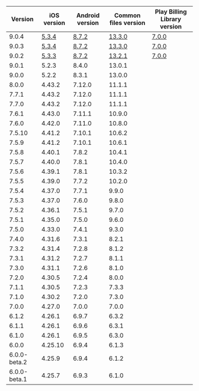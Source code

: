 | Version      | iOS version | Android version | Common files version | Play Billing Library version |
|--------------|-------------|-----------------|----------------------|------------------------------|
| 9.0.4 | [5.3.4](https://github.com/RevenueCat/purchases-ios/releases/tag/5.3.4) | [8.7.2](https://github.com/RevenueCat/purchases-android/releases/tag/8.7.2) | [13.3.0](https://github.com/RevenueCat/purchases-hybrid-common/releases/tag/13.3.0) | [7.0.0](https://developer.android.com/google/play/billing/release-notes) |
| 9.0.3 | [5.3.4](https://github.com/RevenueCat/purchases-ios/releases/tag/5.3.4) | [8.7.2](https://github.com/RevenueCat/purchases-android/releases/tag/8.7.2) | [13.3.0](https://github.com/RevenueCat/purchases-hybrid-common/releases/tag/13.3.0) | [7.0.0](https://developer.android.com/google/play/billing/release-notes) |
| 9.0.2 | [5.3.3](https://github.com/RevenueCat/purchases-ios/releases/tag/5.3.3) | [8.7.2](https://github.com/RevenueCat/purchases-android/releases/tag/8.7.2) | [13.2.1](https://github.com/RevenueCat/purchases-hybrid-common/releases/tag/13.2.1) | [7.0.0](https://developer.android.com/google/play/billing/release-notes) |
| 9.0.1 | 5.2.3 | 8.4.0 | 13.0.1 | |
| 9.0.0 | 5.2.2 | 8.3.1 | 13.0.0 | |
| 8.0.0 | 4.43.2 | 7.12.0 | 11.1.1 | |
| 7.7.1 | 4.43.2 | 7.12.0 | 11.1.1 | |
| 7.7.0 | 4.43.2 | 7.12.0 | 11.1.1 | |
| 7.6.1 | 4.43.0 | 7.11.1 | 10.9.0 | |
| 7.6.0 | 4.42.0 | 7.11.0 | 10.8.0 | |
| 7.5.10 | 4.41.2 | 7.10.1 | 10.6.2 | |
| 7.5.9 | 4.41.2 | 7.10.1 | 10.6.1 | |
| 7.5.8 | 4.40.1 | 7.8.2 | 10.4.1 | |
| 7.5.7 | 4.40.0 | 7.8.1 | 10.4.0 | |
| 7.5.6 | 4.39.1 | 7.8.1 | 10.3.2 | |
| 7.5.5 | 4.39.0 | 7.7.2 | 10.2.0 | |
| 7.5.4        | 4.37.0      | 7.7.1           | 9.9.0                | |
| 7.5.3        | 4.37.0      | 7.6.0           | 9.8.0                | |
| 7.5.2        | 4.36.1      | 7.5.1           | 9.7.0                | |
| 7.5.1        | 4.35.0      | 7.5.0           | 9.6.0                | |
| 7.5.0        | 4.33.0      | 7.4.1           | 9.3.0                | |
| 7.4.0        | 4.31.6      | 7.3.1           | 8.2.1                | |
| 7.3.2        | 4.31.4      | 7.2.8           | 8.1.2                | |
| 7.3.1        | 4.31.2      | 7.2.7           | 8.1.1                | |
| 7.3.0        | 4.31.1      | 7.2.6           | 8.1.0                | |
| 7.2.0        | 4.30.5      | 7.2.4           | 8.0.0                | |
| 7.1.1        | 4.30.5      | 7.2.3           | 7.3.3                | |
| 7.1.0        | 4.30.2      | 7.2.0           | 7.3.0                | |
| 7.0.0        | 4.27.0      | 7.0.0           | 7.0.0                | |
| 6.1.2        | 4.26.1      | 6.9.7           | 6.3.2                | |
| 6.1.1        | 4.26.1      | 6.9.6           | 6.3.1                | |
| 6.1.0        | 4.26.1      | 6.9.5           | 6.3.0                | |
| 6.0.0        | 4.25.10     | 6.9.4           | 6.1.3                | |
| 6.0.0-beta.2 | 4.25.9      | 6.9.4           | 6.1.2                | |
| 6.0.0-beta.1 | 4.25.7      | 6.9.3           | 6.1.0                | |
